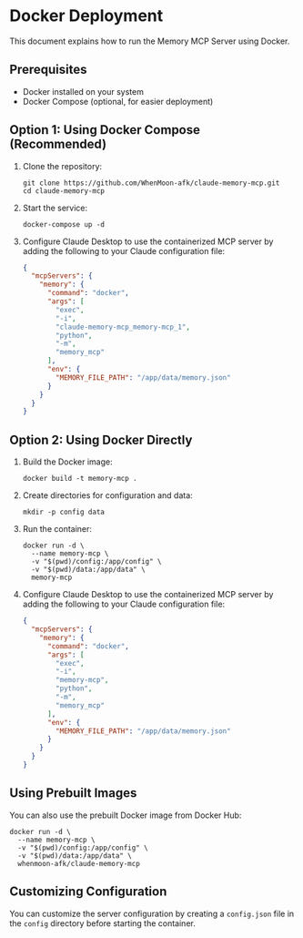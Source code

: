 # Docker Deployment

This document explains how to run the Memory MCP Server using Docker.

## Prerequisites

- Docker installed on your system
- Docker Compose (optional, for easier deployment)

## Option 1: Using Docker Compose (Recommended)

1. Clone the repository:
   ```
   git clone https://github.com/WhenMoon-afk/claude-memory-mcp.git
   cd claude-memory-mcp
   ```

2. Start the service:
   ```
   docker-compose up -d
   ```

3. Configure Claude Desktop to use the containerized MCP server by adding the following to your Claude configuration file:
   ```json
   {
     "mcpServers": {
       "memory": {
         "command": "docker",
         "args": [
           "exec",
           "-i",
           "claude-memory-mcp_memory-mcp_1",
           "python",
           "-m", 
           "memory_mcp"
         ],
         "env": {
           "MEMORY_FILE_PATH": "/app/data/memory.json"
         }
       }
     }
   }
   ```

## Option 2: Using Docker Directly

1. Build the Docker image:
   ```
   docker build -t memory-mcp .
   ```

2. Create directories for configuration and data:
   ```
   mkdir -p config data
   ```

3. Run the container:
   ```
   docker run -d \
     --name memory-mcp \
     -v "$(pwd)/config:/app/config" \
     -v "$(pwd)/data:/app/data" \
     memory-mcp
   ```

4. Configure Claude Desktop to use the containerized MCP server by adding the following to your Claude configuration file:
   ```json
   {
     "mcpServers": {
       "memory": {
         "command": "docker",
         "args": [
           "exec",
           "-i",
           "memory-mcp",
           "python",
           "-m", 
           "memory_mcp"
         ],
         "env": {
           "MEMORY_FILE_PATH": "/app/data/memory.json"
         }
       }
     }
   }
   ```

## Using Prebuilt Images

You can also use the prebuilt Docker image from Docker Hub:

```
docker run -d \
  --name memory-mcp \
  -v "$(pwd)/config:/app/config" \
  -v "$(pwd)/data:/app/data" \
  whenmoon-afk/claude-memory-mcp
```

## Customizing Configuration

You can customize the server configuration by creating a `config.json` file in the `config` directory before starting the container.
